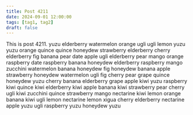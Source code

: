 ```yaml
---
title: Post 4211
date: 2024-09-01 12:00:00
tags: [tag1, tag2]
draft: false
---
```

This is post 4211.
yuzu
elderberry
watermelon
orange
ugli
ugli
lemon
yuzu
yuzu
orange
quince
quince
honeydew
strawberry
elderberry
cherry
elderberry
fig
banana
pear
date
apple
ugli
elderberry
pear
mango
orange
raspberry
date
raspberry
banana
honeydew
elderberry
raspberry
mango
zucchini
watermelon
banana
honeydew
fig
honeydew
banana
apple
strawberry
honeydew
watermelon
ugli
fig
cherry
pear
grape
quince
honeydew
yuzu
cherry
banana
elderberry
grape
apple
kiwi
yuzu
raspberry
kiwi
quince
kiwi
elderberry
kiwi
apple
banana
kiwi
strawberry
pear
cherry
ugli
kiwi
zucchini
quince
strawberry
mango
nectarine
kiwi
lemon
orange
banana
kiwi
ugli
lemon
nectarine
lemon
xigua
cherry
elderberry
nectarine
apple
yuzu
ugli
raspberry
yuzu
honeydew
yuzu
